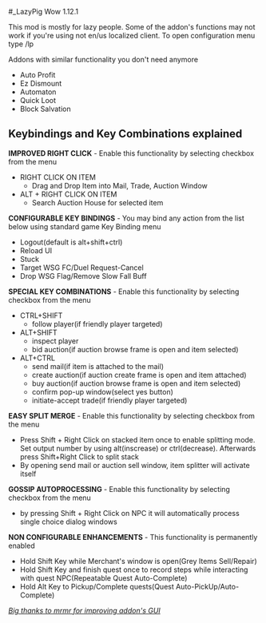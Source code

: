 #_LazyPig Wow 1.12.1 

This mod is mostly for lazy people.
Some of the addon's functions may not work if you're using not en/us localized client.
To open configuration menu type /lp

Addons with similar functionality you don't need anymore
- Auto Profit
- Ez Dismount
- Automaton
- Quick Loot
- Block Salvation

## Keybindings and Key Combinations explained 


**IMPROVED RIGHT CLICK** - Enable this functionality by selecting checkbox from the menu
- RIGHT CLICK ON ITEM
  - Drag and Drop Item into Mail, Trade, Auction Window
- ALT + RIGHT CLICK ON ITEM
  - Search Auction House for selected item

**CONFIGURABLE KEY BINDINGS** - You may bind any action from the list below using standard game Key Binding menu
- Logout(default is alt+shift+ctrl)
- Reload UI
- Stuck
- Target WSG FC/Duel Request-Cancel
- Drop WSG Flag/Remove Slow Fall Buff

**SPECIAL KEY COMBINATIONS** - Enable this functionality by selecting checkbox from the menu
- CTRL+SHIFT
  - follow player(if friendly player targeted)
- ALT+SHIFT
  - inspect player
  - bid auction(if auction browse frame is open and item selected)
- ALT+CTRL
  - send mail(if item is attached to the mail)
  - create auction(if auction create frame is open and item attached)
  - buy auction(if auction browse frame is open and item selected)
  - confirm pop-up window(select yes button)
  - initiate-accept trade(if friendly player targeted)

**EASY SPLIT MERGE** - Enable this functionality by selecting checkbox from the menu
- Press Shift + Right Click on stacked item once to enable splitting mode. Set output number by using alt(inscrease) or ctrl(decrease). Afterwards press Shift+Right Click to split stack
- By opening send mail or auction sell window, item splitter will activate itself

**GOSSIP AUTOPROCESSING** - Enable this functionality by selecting checkbox from the menu
- by pressing Shift + Right Click on NPC it will automatically process single choice dialog windows

**NON CONFIGURABLE ENHANCEMENTS** - This functionality is permanently enabled
- Hold Shift Key while Merchant's window is open(Grey Items Sell/Repair)
- Hold Shift Key and finish quest once to record steps while interacting with quest NPC(Repeatable Quest Auto-Complete)
- Hold Alt Key to Pickup/Complete quests(Quest Auto-PickUp/Auto-Complete)

*[Big thanks to mrmr for improving addon's GUI](https://github.com/rsheep)*
